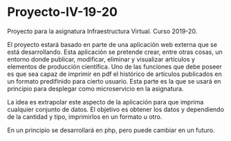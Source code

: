 # Proyecto-IV-19-20
Proyecto para la asignatura Infraestructura Virtual. Curso 2019-20.

El proyecto estará basado en parte de una aplicación web externa que se está desarrollando. Esta aplicación se pretende crear, entre otras cosas, un entorno donde publicar, modificar, eliminar y visualizar artículos y elementos de producción científica. Uno de las funciones que debe poseer es que sea capaz de imprimir en pdf el histórico de artículos publicados en un formato predifinido para cierto usuario. Esta parte es la que se usará en principio para desplegar como microservicio en la asignatura. 

La idea es extrapolar este aspecto de la aplicación para que imprima cualquier conjunto de datos. El objetivo es obtener los datos y dependiendo de la cantidad y tipo, imprimirlos en un formato u otro.

En un principio se desarrollará en php, pero puede cambiar en un futuro.